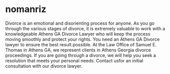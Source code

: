 # nomanriz
Divorce is an emotional and disorienting process for anyone. As you go through the various stages of divorce, it is extremely valuable to work with a knowledgeable Athens GA Divorce Lawyer who will keep the process moving smoothly and protect your rights. You need an Athens GA Divorce lawyer to ensure the best result possible. At the Law Office of Samuel E. Thomas in Athens GA, we represent clients in Athens Georgia divorce proceedings. If you are going through a divorce, we will help you seek a resolution that meets your personal needs. Contact usfor an initial consultation with our divorce lawyer.
